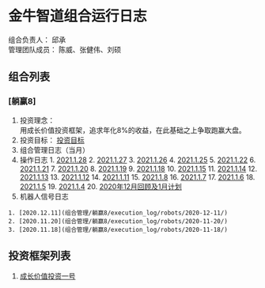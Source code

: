 # 金牛智道组合运行日志
组合负责人： 邱承  
管理团队成员： 陈威、张健伟、刘硕

## 组合列表
### [躺赢8]
1. 投资理念：  
用成长价值投资框架，追求年化8%的收益，在此基础之上争取跑赢大盘。  
2. 投资目标：
[投资目标](组合管理/躺赢8/target.md)  
3. 组合管理日志（当月）
  1. 操作日志
    1. [2021.1.28](组合管理/躺赢8/execution_log/operations/2021-01-28.md)
    2. [2021.1.27](组合管理/躺赢8/execution_log/operations/2021-01-27.md)
    3. [2021.1.26](组合管理/躺赢8/execution_log/operations/2021-01-26.md)
    4. [2021.1.25](组合管理/躺赢8/execution_log/operations/2021-01-25.md)
    5. [2021.1.22](组合管理/躺赢8/execution_log/operations/2021-01-22.md)
    6. [2021.1.21](组合管理/躺赢8/execution_log/operations/2021-01-21.md)
    7. [2021.1.20](组合管理/躺赢8/execution_log/operations/2021-01-20.md)
    8. [2021.1.19](组合管理/躺赢8/execution_log/operations/2021-01-19.md)
    9. [2021.1.18](组合管理/躺赢8/execution_log/operations/2021-01-18.md)
    10. [2021.1.15](组合管理/躺赢8/execution_log/operations/2021-01-15.md)
    11. [2021.1.14](组合管理/躺赢8/execution_log/operations/2021-01-14.md)
    12. [2021.1.13](组合管理/躺赢8/execution_log/operations/2021-01-13.md)
    13. [2021.1.12](组合管理/躺赢8/execution_log/operations/2021-01-12.md)
    14. [2021.1.11](组合管理/躺赢8/execution_log/operations/2021-01-11.md)
    15. [2021.1.8](组合管理/躺赢8/execution_log/operations/2021-01-08.md)
    16. [2021.1.7](组合管理/躺赢8/execution_log/operations/2021-01-07.md)
    17. [2021.1.6](组合管理/躺赢8/execution_log/operations/2021-01-06.md)
    18. [2021.1.5](组合管理/躺赢8/execution_log/operations/2021-01-05.md)
    19. [2021.1.4](组合管理/躺赢8/execution_log/operations/2021-01-04.md)
    20. [2020年12月回顾及1月计划](组合管理/躺赢8/execution_log/operations/2021-01-投资计划.md)
  4. 机器人信号日志
  
    1. [2020.12.11](组合管理/躺赢8/execution_log/robots/2020-12-11/)
    2. [2020.11.20](组合管理/躺赢8/execution_log/robots/2020-11-20/)
    3. [2020.11.18](组合管理/躺赢8/execution_log/robots/2020-11-18/)


## 投资框架列表

1. [成长价值投资一号](投资框架/成长价值投资一号/framework)

